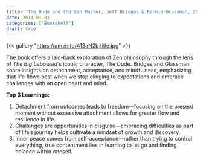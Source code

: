 ```yaml
---
title: "The Dude and the Zen Master, Jeff Bridges & Bernie Glassman, 2014"
date: 2014-01-01
categories: ["Bookshelf"]
draft: true
---
```


{{< gallery "https://amzn.to/413aN2b,title.jpg" >}}

The book offers a laid-back exploration of Zen philosophy through the lens of _The Big Lebowski_'s iconic character, The Dude. Bridges and Glassman share insights on detachment, acceptance, and mindfulness, emphasizing that life flows best when we stop clinging to expectations and embrace challenges with an open heart and mind.

**Top 3 Learnings:**

1. Detachment from outcomes leads to freedom—focusing on the present moment without excessive attachment allows for greater flow and resilience in life.
2. Challenges are opportunities in disguise—embracing difficulties as part of life’s journey helps cultivate a mindset of growth and discovery.
3. Inner peace comes from self-acceptance—rather than trying to control everything, true contentment lies in learning to let go and finding balance within oneself.
